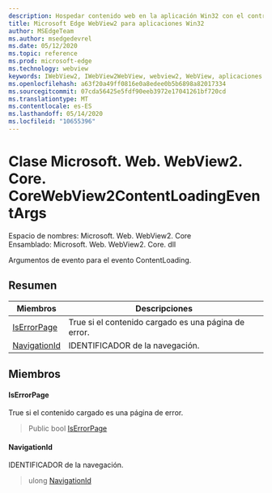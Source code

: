 ```yaml
---
description: Hospedar contenido web en la aplicación Win32 con el control Microsoft Edge WebView2
title: Microsoft Edge WebView2 para aplicaciones Win32
author: MSEdgeTeam
ms.author: msedgedevrel
ms.date: 05/12/2020
ms.topic: reference
ms.prod: microsoft-edge
ms.technology: webview
keywords: IWebView2, IWebView2WebView, webview2, WebView, aplicaciones Win32, Win32, Edge, ICoreWebView2, ICoreWebView2Controller, control de explorador, HTML Edge
ms.openlocfilehash: a63f20a49ff0816e0a8edee0b5b6898a82017334
ms.sourcegitcommit: 07cda56425e5fdf90eeb3972e17041261bf720cd
ms.translationtype: MT
ms.contentlocale: es-ES
ms.lasthandoff: 05/14/2020
ms.locfileid: "10655396"
---
```

# Clase Microsoft. Web. WebView2. Core. CoreWebView2ContentLoadingEventArgs 

Espacio de nombres: Microsoft. Web. WebView2. Core \
Ensamblado: Microsoft. Web. WebView2. Core. dll

Argumentos de evento para el evento ContentLoading.

## Resumen

 Miembros                        | Descripciones
--------------------------------|---------------------------------------------
[IsErrorPage](#iserrorpage) | True si el contenido cargado es una página de error.
[NavigationId](#navigationid) | IDENTIFICADOR de la navegación.

## Miembros

#### IsErrorPage 

True si el contenido cargado es una página de error.

> Public bool [IsErrorPage](#iserrorpage)

#### NavigationId 

IDENTIFICADOR de la navegación.

> ulong [NavigationId](#navigationid)

